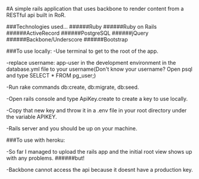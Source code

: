

#A simple rails application that uses backbone to render content from a RESTful api built in RoR.

###Technologies used...
######Ruby
######Ruby on Rails
######ActiveRecord
######PostgreSQL
######jQuery
######Backbone/Underscore
######Bootstrap


###To use locally:
-Use terminal to get to the root of the app.

-replace username: app-user in the development environment in the database.yml file to your username(Don't know your username? Open psql and type SELECT * FROM pg_user;)

-Run rake commands db:create, db:migrate, db:seed.

-Open rails console and type ApiKey.create to create a key to use locally.

-Copy that new key and throw it in a .env file in your root directory under the variable APIKEY.

-Rails server and you should be up on your machine.

###To use with heroku:

-So far I managed to upload the rails app and the initial root view shows up with any problems.
######but!

-Backbone cannot access the api because it doesnt have a production key.
